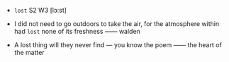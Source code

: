 - `lost` S2 W3 [lɔ:st]



-  I did not need to go outdoors to take the air, for the atmosphere within had `lost` none of its freshness —— walden

-  A lost thing will they never find — you know the poem —— the heart of the matter
